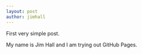 ```yaml
---
layout: post
author: jimhall
---
```

First very simple post.

My name is Jim Hall and I am trying out GitHub Pages.
